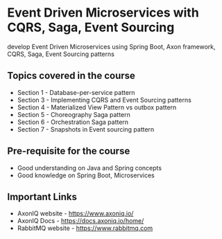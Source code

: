 # Event Driven Microservices with CQRS, Saga, Event Sourcing
develop Event Driven Microservices using Spring Boot, Axon framework, CQRS, Saga, Event Sourcing patterns

## Topics covered in the course
* Section 1 - Database-per-service pattern
* Section 3 - Implementing CQRS and Event Sourcing patterns
* Section 4 - Materialized View Pattern vs outbox pattern
* Section 5 - Choreography Saga pattern
* Section 6 - Orchestration Saga pattern
* Section 7 - Snapshots in Event sourcing pattern 

## Pre-requisite for the course
- Good understanding on Java and Spring concepts
- Good knowledge on Spring Boot, Microservices

## Important Links
- AxonIQ website - https://www.axoniq.io/
- AxonIQ Docs - https://docs.axoniq.io/home/
- RabbitMQ website - https://www.rabbitmq.com
